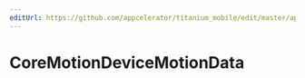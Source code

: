 ```yaml
---
editUrl: https://github.com/appcelerator/titanium_mobile/edit/master/apidoc/CoreMotion.yml
---
```

# CoreMotionDeviceMotionData

<TypeHeader/>

<ApiDocs/>
